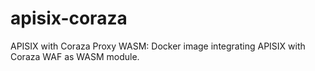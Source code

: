 # apisix-coraza
APISIX with Coraza Proxy WASM: Docker image integrating APISIX with Coraza WAF as WASM module.
